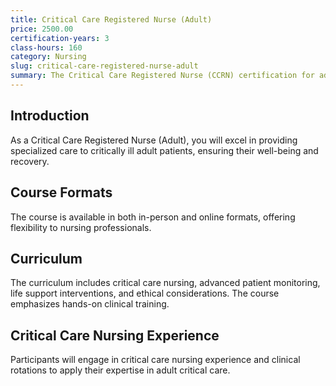 ```yaml
---
title: Critical Care Registered Nurse (Adult)
price: 2500.00
certification-years: 3
class-hours: 160
category: Nursing
slug: critical-care-registered-nurse-adult
summary: The Critical Care Registered Nurse (CCRN) certification for adults is designed for nurses specializing in adult critical care. This comprehensive course covers critical care nursing, advanced patient monitoring, and life support interventions. It equips candidates with the skills needed to provide specialized care to critically ill adult patients.
---
```


## Introduction

As a Critical Care Registered Nurse (Adult), you will excel in providing specialized care to critically ill adult patients, ensuring their well-being and recovery.

## Course Formats

The course is available in both in-person and online formats, offering flexibility to nursing professionals.

## Curriculum

The curriculum includes critical care nursing, advanced patient monitoring, life support interventions, and ethical considerations. The course emphasizes hands-on clinical training.

## Critical Care Nursing Experience

Participants will engage in critical care nursing experience and clinical rotations to apply their expertise in adult critical care.

